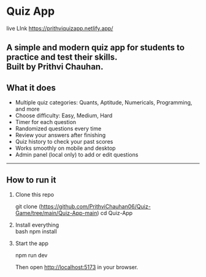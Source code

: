 
# Quiz App 
live LInk
https://prithviquizapp.netlify.app/



A simple and modern quiz app for students to practice and test their skills.  
Built by **Prithvi Chauhan**.
---

##  What it does
- Multiple quiz categories: Quants, Aptitude, Numericals, Programming, and more
- Choose difficulty: Easy, Medium, Hard
- Timer for each question
- Randomized questions every time
- Review your answers after finishing
- Quiz history to check your past scores
- Works smoothly on mobile and desktop
- Admin panel (local only) to add or edit questions

---

##  How to run it
1. Clone this repo  
   
   git clone (https://github.com/PrithviChauhan06/Quiz-Game/tree/main/Quiz-App-main)
   cd Quiz-App
   

2. Install everything  
   bash
   npm install


3. Start the app  
   
   npm run dev
   
   Then open [http://localhost:5173](http://localhost:5173) in your browser.




